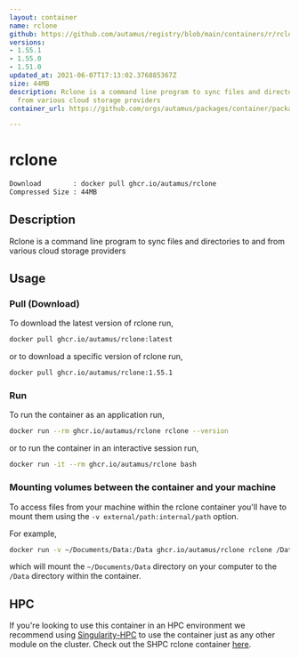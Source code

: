 ```yaml
---
layout: container
name: rclone
github: https://github.com/autamus/registry/blob/main/containers/r/rclone/spack.yaml
versions:
- 1.55.1
- 1.55.0
- 1.51.0
updated_at: 2021-06-07T17:13:02.376885367Z
size: 44MB
description: Rclone is a command line program to sync files and directories to and
  from various cloud storage providers
container_url: https://github.com/orgs/autamus/packages/container/package/rclone

---
```

# rclone
```bash 
Download        : docker pull ghcr.io/autamus/rclone
Compressed Size : 44MB
```

## Description
Rclone is a command line program to sync files and directories to and from various cloud storage providers

## Usage
### Pull (Download)
To download the latest version of rclone run,

```bash
docker pull ghcr.io/autamus/rclone:latest
```

or to download a specific version of rclone run,

```bash
docker pull ghcr.io/autamus/rclone:1.55.1
```
### Run
To run the container as an application run,
```bash
docker run --rm ghcr.io/autamus/rclone rclone --version
```

or to run the container in an interactive session run,
```bash
docker run -it --rm ghcr.io/autamus/rclone bash
```

### Mounting volumes between the container and your machine
To access files from your machine within the rclone container you'll have to mount them using the `-v external/path:internal/path` option.

For example,
```bash
docker run -v ~/Documents/Data:/Data ghcr.io/autamus/rclone rclone /Data/myData.csv
```
which will mount the `~/Documents/Data` directory on your computer to the `/Data` directory within the container.

## HPC
If you're looking to use this container in an HPC environment we recommend using [Singularity-HPC](https://singularity-hpc.readthedocs.io) to use the container just as any other module on the cluster. Check out the SHPC rclone container [here](https://singularityhub.github.io/singularity-hpc/r/ghcr.io-autamus-rclone/).